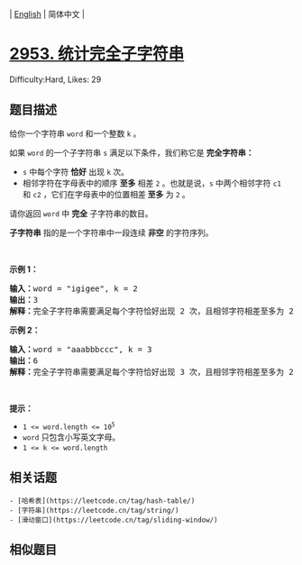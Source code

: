 
| [English](problem_en.md) | 简体中文 |

# [2953. 统计完全子字符串](https://leetcode.cn/problems/count-complete-substrings/)
Difficulty:Hard, Likes: 29

## 题目描述

<p>给你一个字符串&nbsp;<code>word</code>&nbsp;和一个整数 <code>k</code>&nbsp;。</p>

<p>如果&nbsp;<code>word</code>&nbsp;的一个子字符串 <code>s</code>&nbsp;满足以下条件，我们称它是 <strong>完全字符串：</strong></p>

<ul>
	<li><code>s</code>&nbsp;中每个字符 <strong>恰好</strong>&nbsp;出现 <code>k</code>&nbsp;次。</li>
	<li>相邻字符在字母表中的顺序 <strong>至多</strong>&nbsp;相差&nbsp;<code>2</code>&nbsp;。也就是说，<code>s</code>&nbsp;中两个相邻字符&nbsp;<code>c1</code> 和&nbsp;<code>c2</code>&nbsp;，它们在字母表中的位置相差<strong>&nbsp;至多</strong>&nbsp;为 <code>2</code> 。</li>
</ul>

<p>请你返回 <code>word</code>&nbsp;中 <strong>完全</strong>&nbsp;子字符串的数目。</p>

<p><strong>子字符串</strong>&nbsp;指的是一个字符串中一段连续 <strong>非空</strong>&nbsp;的字符序列。</p>

<p>&nbsp;</p>

<p><strong class="example">示例 1：</strong></p>

<pre>
<b>输入：</b>word = "igigee", k = 2
<b>输出：</b>3
<b>解释：</b>完全子字符串需要满足每个字符恰好出现 2 次，且相邻字符相差至多为 2 ：<em><strong>igig</strong></em>ee, igig<strong style="font-style: italic;">ee</strong>, <em><strong>igigee</strong>&nbsp;。</em>
</pre>

<p><strong class="example">示例 2：</strong></p>

<pre>
<b>输入：</b>word = "aaabbbccc", k = 3
<b>输出：</b>6
<b>解释：</b>完全子字符串需要满足每个字符恰好出现 3 次，且相邻字符相差至多为 2 ：<em><strong>aaa</strong></em>bbbccc, aaa<em><strong>bbb</strong></em>ccc, aaabbb<em><strong>ccc</strong></em>, <em><strong>aaabbb</strong></em>ccc, aaa<em><strong>bbbccc</strong></em>, <em><strong>aaabbbccc </strong></em>。
</pre>

<p>&nbsp;</p>

<p><strong>提示：</strong></p>

<ul>
	<li><code>1 &lt;= word.length &lt;= 10<sup>5</sup></code></li>
	<li><code>word</code>&nbsp;只包含小写英文字母。</li>
	<li><code>1 &lt;= k &lt;= word.length</code></li>
</ul>


## 相关话题

    - [哈希表](https://leetcode.cn/tag/hash-table/)
    - [字符串](https://leetcode.cn/tag/string/)
    - [滑动窗口](https://leetcode.cn/tag/sliding-window/)

## 相似题目

